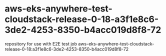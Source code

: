 # aws-eks-anywhere-test-cloudstack-release-0-18-a3f1e8c6-3de2-4253-8350-b4acc019d8f8-72
repository for use with E2E test job aws-eks-anywhere-test-cloudstack-release-0-18:a3f1e8c6-3de2-4253-8350-b4acc019d8f8-72
